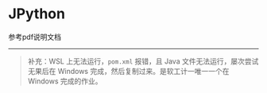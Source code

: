 # JPython
参考pdf说明文档

---

> 补充：WSL 上无法运行，`pom.xml` 报错，且 Java 文件无法运行，屡次尝试无果后在 Windows 完成，然后复制过来。是软工计一唯一一个在 Windows 完成的作业。
